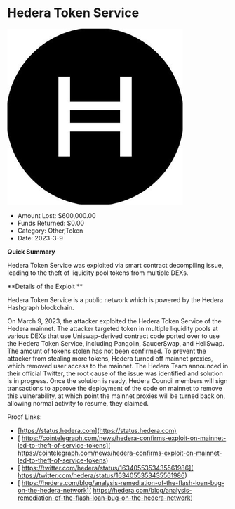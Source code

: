 # Hedera Token Service
![Hedera Token Service](/rektimages/Hedera-Token-Service.png)
- Amount Lost: $600,000.00
- Funds Returned: $0.00
- Category: Other,Token
- Date: 2023-3-9

**Quick Summary**

Hedera Token Service was exploited via smart contract decompiling issue, leading to the theft of liquidity pool tokens from multiple DEXs. 

  


 **Details of the Exploit  **

Hedera Token Service is a public network which is powered by the Hedera Hashgraph blockchain.

On March 9, 2023, the attacker exploited the Hedera Token Service of the Hedera mainnet. The attacker targeted token in multiple liquidity pools at various DEXs that use Uniswap-derived contract code ported over to use the Hedera Token Service, including Pangolin, SaucerSwap, and HeliSwap. The amount of tokens stolen has not been confirmed. To prevent the attacker from stealing more tokens, Hedera turned off mainnet proxies, which removed user access to the mainnet. The Hedera Team announced in their official Twitter, the root cause of the issue was identified and solution is in progress. Once the solution is ready, Hedera Council members will sign transactions to approve the deployment of the code on mainnet to remove this vulnerability, at which point the mainnet proxies will be turned back on, allowing normal activity to resume, they claimed.


Proof Links:
- [https://status.hedera.com](https://status.hedera.com)
- [ https://cointelegraph.com/news/hedera-confirms-exploit-on-mainnet-led-to-theft-of-service-tokens]( https://cointelegraph.com/news/hedera-confirms-exploit-on-mainnet-led-to-theft-of-service-tokens)
- [ https://twitter.com/hedera/status/1634055353435561986]( https://twitter.com/hedera/status/1634055353435561986)
- [ https://hedera.com/blog/analysis-remediation-of-the-flash-loan-bug-on-the-hedera-network]( https://hedera.com/blog/analysis-remediation-of-the-flash-loan-bug-on-the-hedera-network)


